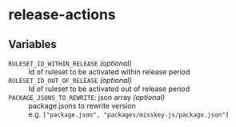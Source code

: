 # release-actions

## Variables

<dl>
<dt><code>RULESET_ID_WITHIN_RELEASE</code> <i>(optional)</i></dt>
<dd>Id of ruleset to be activated within release period</dd>
<dt><code>RULESET_ID_OUT_OF_RELEASE</code> <i>(optional)</i></dt>
<dd>Id of ruleset to be activated out of release period</dd>
<dt><code>PACKAGE_JSONS_TO_REWRITE</code>: json array <i>(optional)</i></dt>
<dd>package.jsons to rewrite version<br>e.g. <code>["package.json", "packages/misskey-js/package.json"]</code></dd>
</dl>
